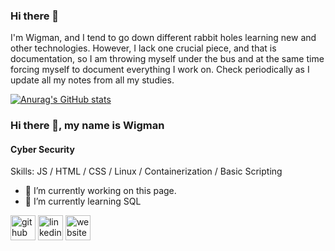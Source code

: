 ### Hi there 👋

I'm Wigman, and I tend to go down different rabbit holes learning new and other technologies.
However, I lack one crucial piece, and that is documentation, 
so I am throwing myself under the bus and at the same time forcing myself to document everything I work on.
Check periodically as I update all my notes from all my studies.

[![Anurag's GitHub stats](https://github-readme-stats.vercel.app/api?username=wigmanc)](https://github.com/anuraghazra/github-readme-stats)
### Hi there 👋, my name is Wigman
#### Cyber Security

Skills: JS / HTML / CSS / Linux / Containerization / Basic Scripting 

- 🔭 I’m currently working on this page. 
- 🌱 I’m currently learning SQL 


[<img src='https://cdn.jsdelivr.net/npm/simple-icons@3.0.1/icons/github.svg' alt='github' height='40'>](https://github.com/wigmanc)  [<img src='https://cdn.jsdelivr.net/npm/simple-icons@3.0.1/icons/linkedin.svg' alt='linkedin' height='40'>](https://www.linkedin.com/in/wigman-castro/)  [<img src='https://cdn.jsdelivr.net/npm/simple-icons@3.0.1/icons/icloud.svg' alt='website' height='40'>](https://live.wigmanresume.tech/)  

